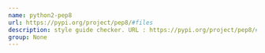 ```yaml
---
name: python2-pep8
url: https://pypi.org/project/pep8/#files
description: style guide checker. URL : https://pypi.org/project/pep8/#files Groups : None
group: None
---
```

